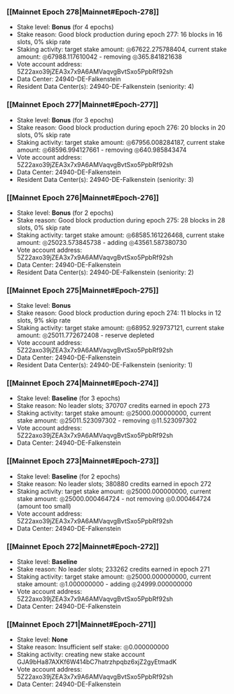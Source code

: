 ### [[Mainnet Epoch 278|Mainnet#Epoch-278]]
* Stake level: **Bonus** (for 4 epochs)
* Stake reason: Good block production during epoch 277: 16 blocks in 16 slots, 0% skip rate
* Staking activity: target stake amount: ◎67622.275788404, current stake amount: ◎67988.117610042 - removing ◎365.841821638
* Vote account address: 5Z22axo39jZEA3x7x9A6AMVaqvgBvtSxo5PpbRf92sh
* Data Center: 24940-DE-Falkenstein
* Resident Data Center(s): 24940-DE-Falkenstein (seniority: 4)
### [[Mainnet Epoch 277|Mainnet#Epoch-277]]
* Stake level: **Bonus** (for 3 epochs)
* Stake reason: Good block production during epoch 276: 20 blocks in 20 slots, 0% skip rate
* Staking activity: target stake amount: ◎67956.008284187, current stake amount: ◎68596.994127661 - removing ◎640.985843474
* Vote account address: 5Z22axo39jZEA3x7x9A6AMVaqvgBvtSxo5PpbRf92sh
* Data Center: 24940-DE-Falkenstein
* Resident Data Center(s): 24940-DE-Falkenstein (seniority: 3)
### [[Mainnet Epoch 276|Mainnet#Epoch-276]]
* Stake level: **Bonus** (for 2 epochs)
* Stake reason: Good block production during epoch 275: 28 blocks in 28 slots, 0% skip rate
* Staking activity: target stake amount: ◎68585.161226468, current stake amount: ◎25023.573845738 - adding ◎43561.587380730
* Vote account address: 5Z22axo39jZEA3x7x9A6AMVaqvgBvtSxo5PpbRf92sh
* Data Center: 24940-DE-Falkenstein
* Resident Data Center(s): 24940-DE-Falkenstein (seniority: 2)
### [[Mainnet Epoch 275|Mainnet#Epoch-275]]
* Stake level: **Bonus**
* Stake reason: Good block production during epoch 274: 11 blocks in 12 slots, 9% skip rate
* Staking activity: target stake amount: ◎68952.929737121, current stake amount: ◎25011.772672408 - reserve depleted
* Vote account address: 5Z22axo39jZEA3x7x9A6AMVaqvgBvtSxo5PpbRf92sh
* Data Center: 24940-DE-Falkenstein
* Resident Data Center(s): 24940-DE-Falkenstein (seniority: 1)
### [[Mainnet Epoch 274|Mainnet#Epoch-274]]
* Stake level: **Baseline** (for 3 epochs)
* Stake reason: No leader slots; 370707 credits earned in epoch 273
* Staking activity: target stake amount: ◎25000.000000000, current stake amount: ◎25011.523097302 - removing ◎11.523097302
* Vote account address: 5Z22axo39jZEA3x7x9A6AMVaqvgBvtSxo5PpbRf92sh
* Data Center: 24940-DE-Falkenstein
### [[Mainnet Epoch 273|Mainnet#Epoch-273]]
* Stake level: **Baseline** (for 2 epochs)
* Stake reason: No leader slots; 380880 credits earned in epoch 272
* Staking activity: target stake amount: ◎25000.000000000, current stake amount: ◎25000.000464724 - not removing ◎0.000464724 (amount too small)
* Vote account address: 5Z22axo39jZEA3x7x9A6AMVaqvgBvtSxo5PpbRf92sh
* Data Center: 24940-DE-Falkenstein
### [[Mainnet Epoch 272|Mainnet#Epoch-272]]
* Stake level: **Baseline**
* Stake reason: No leader slots; 233262 credits earned in epoch 271
* Staking activity: target stake amount: ◎25000.000000000, current stake amount: ◎1.000000000 - adding ◎24999.000000000
* Vote account address: 5Z22axo39jZEA3x7x9A6AMVaqvgBvtSxo5PpbRf92sh
* Data Center: 24940-DE-Falkenstein
### [[Mainnet Epoch 271|Mainnet#Epoch-271]]
* Stake level: **None**
* Stake reason: Insufficient self stake: ◎0.000000000
* Staking activity: creating new stake account GJA9bHa87AXKf6W414bC7hatrzhpqbz6xjZ2gyEtmadK
* Vote account address: 5Z22axo39jZEA3x7x9A6AMVaqvgBvtSxo5PpbRf92sh
* Data Center: 24940-DE-Falkenstein